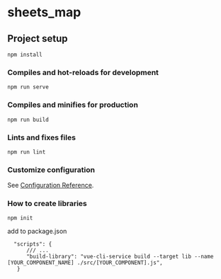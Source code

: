 # sheets_map

## Project setup
```
npm install
```

### Compiles and hot-reloads for development
```
npm run serve
```

### Compiles and minifies for production
```
npm run build
```

### Lints and fixes files
```
npm run lint
```

### Customize configuration
See [Configuration Reference](https://cli.vuejs.org/config/).

### How to create libraries

```
npm init
```

add to package.json

```
  "scripts": {
      /// ...
      "build-library": "vue-cli-service build --target lib --name [YOUR_COMPONENT_NAME] ./src/[YOUR_COMPONENT].js",
   }
```